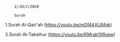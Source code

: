         2/JULY/2020
        
        Surah


1.Surah Al-Qari'ah (https://youtu.be/mDf4AXUAfqk)

2.Surah At-Takathur (https://youtu.be/KMrab1X6xew)
